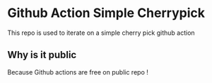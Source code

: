 # Github Action Simple Cherrypick
This repo is used to iterate on a simple cherry pick github action

## Why is it public
Because Github actions are free on public repo !